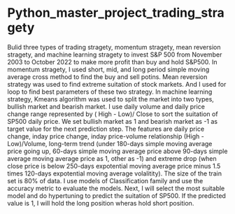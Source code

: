 # Python_master_project_trading_stragety
Bulid three types of trading stragety, momentum stragety, mean reversion stragety, and machine learning stragety to invest S&amp;P 500 from November 2003 to October 2022 to make more profit than buy and hold S&P500.
In momentum stragety, I used short, mid, and long period simple moving average cross method to find the buy and sell potins. Mean reversion strategy was used to find extreme suitation of stock markets. And I used for loop to find best parameters of these two strategy.
In machine learning strategy, Kmeans algorithm was used to split the market into two types, bullish market and bearish market. I use daily volume and daily price change range represented by ( High - Low)/ Close to sort the suitation of SP500 daily price. We set bullish market as 1 and bearish market as -1 as target value for the next prediction step. The features are daily price change, inday price change, inday price-volume relationship (High - Low)/Volume, long-term trend (under 180-days simple moving average price going up, 60-days simple moving average price above 90-days simple average moving average price as 1, other as -1) and extreme drop (when close price is below 250-days expotential moving average price minus 1.5 times 120-days expotential moving average volalitity). The size of the train set is 80% of data. I use models of Classification family and use the accuracy metric to evaluate the models. Next, I will select the most suitable model and do hypertuning to predict the suitation of SP500. If the predicted value is 1, I will hold the long position wheras hold short position. 
